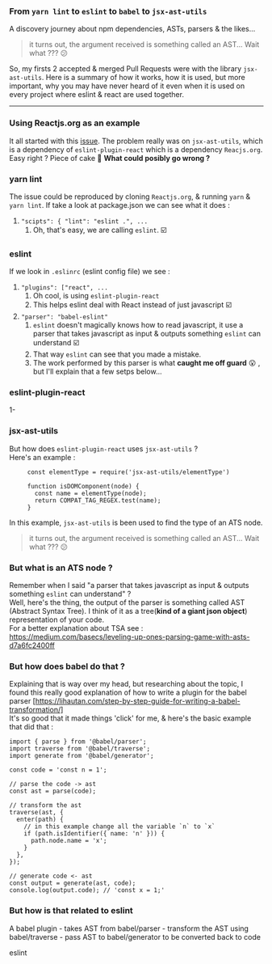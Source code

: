 
### From `yarn lint` to `eslint` to `babel` to `jsx-ast-utils`   

A discovery journey about npm dependencies, ASTs, parsers & the likes...   

> it turns out, the argument received is something called an AST... Wait what ???   :confused:   


So, my firsts 2 accepted & merged Pull Requests were with the library `jsx-ast-utils`.  Here is a summary of how it works, how it is used, but more important, why you may have never heard of it even when it is used on every project where eslint & react are used together.   


---   
### Using Reactjs.org as an example   
It all started with this [issue]().  The problem really was on `jsx-ast-utils`, which is a dependency of `eslint-plugin-react` which is a dependency `Reacjs.org`.  Easy right ? Piece of cake :cake: **What could posibly go wrong ?**   

###  yarn lint   
The issue could be reproduced by cloning `Reactjs.org`, & running `yarn` & `yarn lint`.
If take a look at package.json we can see what it does :   
1. `"scipts": { "lint": "eslint .", ...`   
   1. Oh, that's easy, we are calling `eslint`.  :ballot_box_with_check:   


### eslint   
If we look in `.eslinrc` (eslint config file) we see :   
1. `"plugins": ["react", ...`
   1. Oh cool, is using `eslint-plugin-react` 
   1. This helps eslint deal with React instead of just javascript  :ballot_box_with_check:
1. `"parser": "babel-eslint"`
   1. `eslint` doesn't magically knows how to read javascript, it use a parser that takes javascript as input & outputs something `eslint` can understand   :ballot_box_with_check:
   1. That way `eslint` can see that you made a mistake.
   1. The work performed by this parser is what **caught me off guard**  :open_mouth: , but I'll explain that a few setps below...   
   
### eslint-plugin-react   
1- 

### jsx-ast-utils   
But how does `eslint-plugin-react` uses `jsx-ast-utils` ?   
Here's an example :   
```
     const elementType = require('jsx-ast-utils/elementType')
   
     function isDOMComponent(node) {
       const name = elementType(node);
       return COMPAT_TAG_REGEX.test(name);
     }
```   
In this example, `jsx-ast-utils` is been used to find the type of an ATS node.   

> it turns out, the argument received is something called an AST... Wait what ???   :confused:   

### But what is an ATS node  ?   
Remember when I said "a parser that takes javascript as input & outputs something `eslint` can understand" ?   
Well, here's the thing, the output of the parser is something called AST (Abstract Syntax Tree). I think of it as a tree(**kind of a giant json object**) representation of your code.   
For a better explanation about TSA see : https://medium.com/basecs/leveling-up-ones-parsing-game-with-asts-d7a6fc2400ff   


### But how does babel do that ?   
Explaining that is way over my head, but researching about the topic, I found this really good explanation of how to write a plugin for the babel parser  [https://lihautan.com/step-by-step-guide-for-writing-a-babel-transformation/]   
It's so good that it made things 'click' for me, & here's the basic example that did that :   
```
import { parse } from '@babel/parser';
import traverse from '@babel/traverse';
import generate from '@babel/generator';

const code = 'const n = 1';

// parse the code -> ast
const ast = parse(code);

// transform the ast
traverse(ast, {
  enter(path) {
    // in this example change all the variable `n` to `x`
    if (path.isIdentifier({ name: 'n' })) {
      path.node.name = 'x';
    }
  },
});

// generate code <- ast
const output = generate(ast, code);
console.log(output.code); // 'const x = 1;'
```   

### But how is that related to eslint   
A babel plugin 
    - takes AST from babel/parser
    - transform the AST using babel/traverse
    - pass AST to babel/generator to be converted back to code   
    
eslint   



